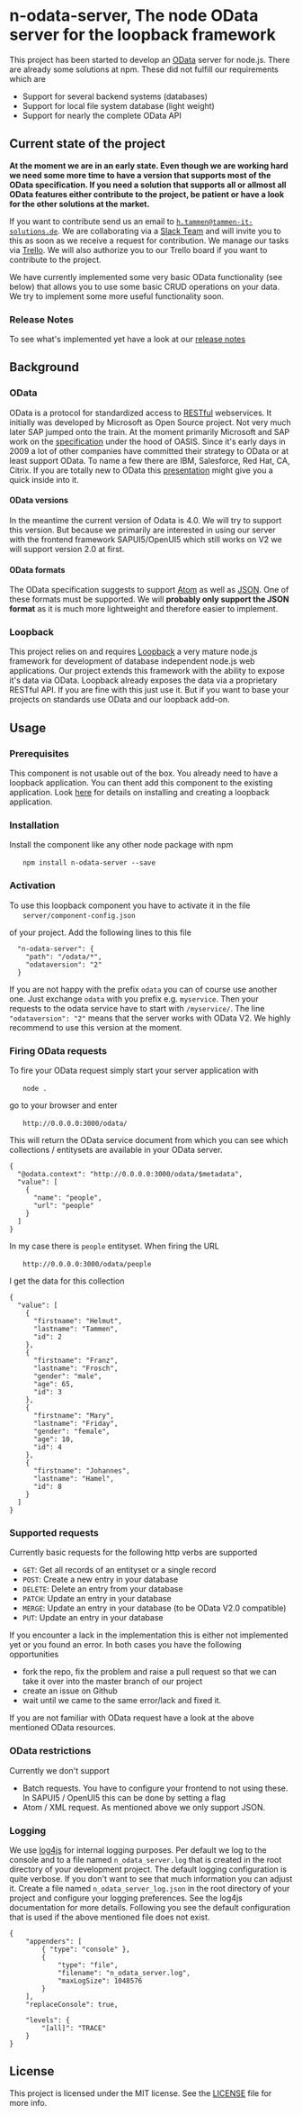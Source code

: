 # n-odata-server, The node OData server for the loopback framework

This project has been started to develop an [OData](http://www.odata.org/) server for node.js.
There are already some solutions at npm. These did not fulfill our requirements which are

* Support for several backend systems (databases)
* Support for local file system database (light weight)
* Support for nearly the complete OData API

## Current state of the project
__At the moment we are in an early state. Even though we are working hard we need some more time to have a version that
supports most of the OData specification.
If you need a solution that supports all or allmost all OData features either contribute to the project,
be patient or have a look for the other solutions at the market.__

If you want to contribute send us an email to [`h.tammen@tammen-it-solutions.de`](mailto:h.tammen@tammen-it-solutions.de).
We are collaborating via a [Slack Team](https://slack.com/) and will invite you to this as soon as we receive a request for contribution.
We manage our tasks via [Trello](https://trello.com). We will also authorize you to our Trello board if you want to contribute to the project.

We have currently implemented some very basic OData functionality (see below) that allows you to use some basic CRUD operations on your data. We try to implement some more useful functionality soon.

### Release Notes
To see what's implemented yet have a look at our [release notes](https://github.com/htammen/n-odata-server/wiki/Release%20Notes)

## Background

### OData
OData is a protocol for standardized access to [RESTful](https://en.wikipedia.org/wiki/Representational_state_transfer) webservices. It initially
was developed by Microsoft as Open Source project. Not very much later SAP jumped onto the train. At the moment primarily Microsoft and SAP work on the [specification](https://www.oasis-open.org/committees/tc_home.php?wg_abbrev=odata) under the hood of OASIS.
Since it's early days in 2009 a lot of other companies have committed their strategy to OData or at least support OData.
To name a few there are IBM, Salesforce, Red Hat, CA, Citrix.
If you are totally new to OData this [presentation](http://de.slideshare.net/metadaddy/odata-a-standard-api-for-data-access)
might give you a quick inside into it.

#### OData versions
In the meantime the current version of Odata is 4.0. We will try to support this version. But
because we primarily are interested in using our server with the frontend framework SAPUI5/OpenUI5 which still works
on V2 we will support version 2.0 at first.

#### OData formats
The OData specification suggests to support [Atom](http://docs.oasis-open.org/odata/odata-atom-format/v4.0/odata-atom-format-v4.0.html)
as well as [JSON](http://docs.oasis-open.org/odata/odata-json-format/v4.0/odata-json-format-v4.0.html).
One of these formats must be supported. We will __probably only support the JSON format__ as it is much more lightweight and
therefore easier to implement.

### Loopback
This project relies on and requires [Loopback](http://loopback.io/) a very mature node.js framework for
development of database independent node.js web applications. Our project extends this framework
with the ability to expose it's data via OData. Loopback already exposes the data via a proprietary RESTful API. If you are fine with this just use it.
But if you want to base your projects on standards use OData and our loopback add-on.

## Usage
### Prerequisites
This component is not usable out of the box. You already need to have a loopback application. You can thent add this
component to the existing application. Look [here](http://loopback.io/getting-started/) for details on installing and
creating a loopback application.

### Installation
Install the component like any other node package with npm

&nbsp;&nbsp;&nbsp;&nbsp;&nbsp;&nbsp;`npm install n-odata-server --save`

### Activation
To use this loopback component you have to activate it in the file
&nbsp;&nbsp;&nbsp;&nbsp;&nbsp;&nbsp;`server/component-config.json`

of your project. Add the following lines to this file

```
  "n-odata-server": {
    "path": "/odata/*",
    "odataversion": "2"
  }
```
If you are not happy with the prefix `odata` you can of course use another one. Just exchange `odata` with you prefix
e.g. `myservice`. Then your requests to the odata service have to start with `/myservice/`.
The line `"odataversion": "2"` means that the server works with OData V2. We highly recommend to use this version at the
moment.

### Firing OData requests
To fire your OData request simply start your server application with

&nbsp;&nbsp;&nbsp;&nbsp;&nbsp;&nbsp;`node .`

go to your browser and enter

&nbsp;&nbsp;&nbsp;&nbsp;&nbsp;&nbsp;`http://0.0.0.0:3000/odata/`

This will return the OData service document from which you can see which collections / entitysets are available in
your OData server.

```
{
  "@odata.context": "http://0.0.0.0:3000/odata/$metadata",
  "value": [
    {
      "name": "people",
      "url": "people"
    }
  ]
}
```
In my case there is `people` entityset. When firing the URL

&nbsp;&nbsp;&nbsp;&nbsp;&nbsp;&nbsp;`http://0.0.0.0:3000/odata/people`

I get the data for this collection

```
{
  "value": [
    {
      "firstname": "Helmut",
      "lastname": "Tammen",
      "id": 2
    },
    {
      "firstname": "Franz",
      "lastname": "Frosch",
      "gender": "male",
      "age": 65,
      "id": 3
    },
    {
      "firstname": "Mary",
      "lastname": "Friday",
      "gender": "female",
      "age": 10,
      "id": 4
    },
    {
      "firstname": "Johannes",
      "lastname": "Hamel",
      "id": 8
    }
  ]
}
```

### Supported requests
Currently basic requests for the following http verbs are supported

* `GET`: Get all records of an entityset or a single record
* `POST`: Create a new entry in your database
* `DELETE`: Delete an entry from your database
* `PATCH`: Update an entry in your database
* `MERGE`: Update an entry in your database (to be OData V2.0 compatible)
* `PUT`: Update an entry in your database

If you encounter a lack in the implementation this is either not implemented yet or you found an error.
In both cases you have the following opportunities

* fork the repo, fix the problem and raise a pull request so that we can take it over into the master branch of our project
* create an issue on Github
* wait until we came to the same error/lack and fixed it.

If you are not familiar with OData request have a look at the above mentioned OData resources.

### OData restrictions
Currently we don't support

* Batch requests. You have to configure your frontend to not using these. In SAPUI5 / OpenUI5 this can be done by setting a
flag
* Atom / XML request. As mentioned above we only support JSON.

### Logging
We use [log4js](https://github.com/nomiddlename/log4js-node) for internal logging purposes.
Per default we log to the console and to a file named `n_odata_server.log` that is created in the root directory of your
development project.
The default logging configuration is quite verbose. If you don't want to see that much information you can adjust it.
Create a file named `n_odata_server_log.json` in the root directory of your project and configure your logging preferences.
See the log4js documentation for more details.
Following you see the default configuration that is used if the above mentioned file does not exist.
```
{
	"appenders": [
		{ "type": "console" },
		{
			"type": "file",
			"filename": "n_odata_server.log",
			"maxLogSize": 1048576
		}
	],
	"replaceConsole": true,

	"levels": {
		"[all]": "TRACE"
	}
}
```


## License
This project is licensed under the MIT license. See the [LICENSE](LICENSE) file for more info.
